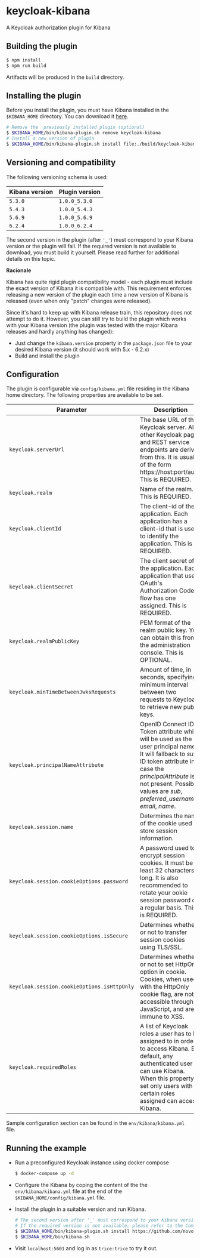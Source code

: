 # keycloak-kibana

A Keycloak authorization plugin for Kibana

## Building the plugin

```bash
$ npm install
$ npm run build
```

Artifacts will be produced in the `build` directory.

## Installing the plugin

Before you install the plugin, you must have Kibana installed in the `$KIBANA_HOME` directory.
You can download it [here](https://www.elastic.co/downloads/kibana).

```bash
# Remove the  previously installed plugin (optional)
$ $KIBANA_HOME/bin/kibana-plugin.sh remove keycloak-kibana
# Install a new version of plugin
$ $KIBANA_HOME/bin/kibana-plugin.sh install file:./build/keycloak-kibana-0.1.0.zip
```

## Versioning and compatibility

The following versioning schema is used:

Kibana version | Plugin version
--- | ---
`5.3.0` | `1.0.0_5.3.0`
`5.4.3` | `1.0.0_5.4.3`
`5.6.9` | `1.0.0_5.6.9`
`6.2.4` | `1.0.0_6.2.4`


  The second version in the plugin (after `'_'`) must correspond to your Kibana version or the plugin will fail.
  If the required version is not available to download, you must build it yourself. Please read further for additional details on this topic.

  **Racionale**

  Kibana has quite rigid plugin compatibility model - each plugin must include the exact version of Kibana it is compatible with. 
  This requirement enforces releasing a new version of the plugin each time a new version of Kibana is released (even when only "patch" changes were released). 
  
  Since it's hard to keep up with Kibana release train,
  this repository does not attempt to do it.
  However, you can still try to build the plugin which works with
  your Kibana version (the plugin was tested with the major Kibana releases and hardly anything has changed):

  - Just change the `kibana.version` property in the `package.json` file to your desired Kibana version (it should work with 5.x - 6.2.x)
  - Build and install the plugin

## Configuration

The plugin is configurable via `config/kibana.yml` file residing in the Kibana home directory.
The following properties are available to be set.

Parameter | Description | Default
--- | --- | ---
`keycloak.serverUrl` | The base URL of the Keycloak server. All other Keycloak pages and REST service endpoints are derived from this. It is usually of the form https://host:port/auth. This is REQUIRED. | 
`keycloak.realm` | Name of the realm. This is REQUIRED. | 
`keycloak.clientId` |  The client-id of the application. Each application has a client-id that is used to identify the application. This is REQUIRED. | 
`keycloak.clientSecret` | The client secret of the application. Each application that uses OAuth's Authorization Code flow has one assigned. This is REQUIRED. |  
`keycloak.realmPublicKey` | PEM format of the realm public key. You can obtain this from the administration console. This is OPTIONAL. | `undefined`
`keycloak.minTimeBetweenJwksRequests` | Amount of time, in seconds, specifying minimum interval between two requests to Keycloak to retrieve new public keys. | `10`
`keycloak.principalNameAttribute` | OpenID Connect ID Token attribute which will be used as the user principal name. It will fallback to *sub* ID token attribute in case the *principalAttribute* is not present. Possible values are *sub*, *preferred_username*, *email*, *name*. | `name`
`keycloak.session.name` | Determines the name of the cookie used to store session information. | `kc_session`
`keycloak.session.cookieOptions.password` |  A password used to encrypt session cookies. It must be at least 32 characters long. It is also recommended to rotate your ookie session password on a regular basis. This is REQUIRED. | 
`keycloak.session.cookieOptions.isSecure` | Determines whether or not to transfer session cookies using TLS/SSL. | `false`
`keycloak.session.cookieOptions.isHttpOnly` | Determines whether or not to set HttpOnly option in cookie. Cookies, when used with the HttpOnly cookie flag, are not accessible through JavaScript, and are immune to XSS. | `false`
`keycloak.requiredRoles` | A list of Keycloak roles a user has to be assigned to in order to access Kibana. By default, any authenticated user can use Kibana. When this property is set only users with certain roles assigned can access Kibana. | `[]`

Sample configuration section can be found in the `env/kibana/kibana.yml` file.

## Running the example

- Run a preconfigured Keycloak instance using docker compose

  ```bash
  $ docker-compose up -d
  ```

- Configure the Kibana by coping the content of the the `env/kibana/kibana.yml` file at the end of the `$KIBANA_HOME/config/kibana.yml` file.
- Install the plugin in a suitable version and run Kibana.

  ```bash
  # The second version after '_' must correspond to your Kibana version or it will fail.
  # If the required version is not available, please refer to the Compatibility section of this guide. 
  $ $KIBANA_HOME/bin/kibana-plugin.sh install https://github.com/novomatic-tech/keycloak-kibana/releases/download/1.0.0/keycloak-kibana-1.0.0_6.2.4.zip
  $ $KIBANA_HOME/bin/kibana.sh
  ```

- Visit `localhost:5601` and log in as `trice:trice` to try it out.

